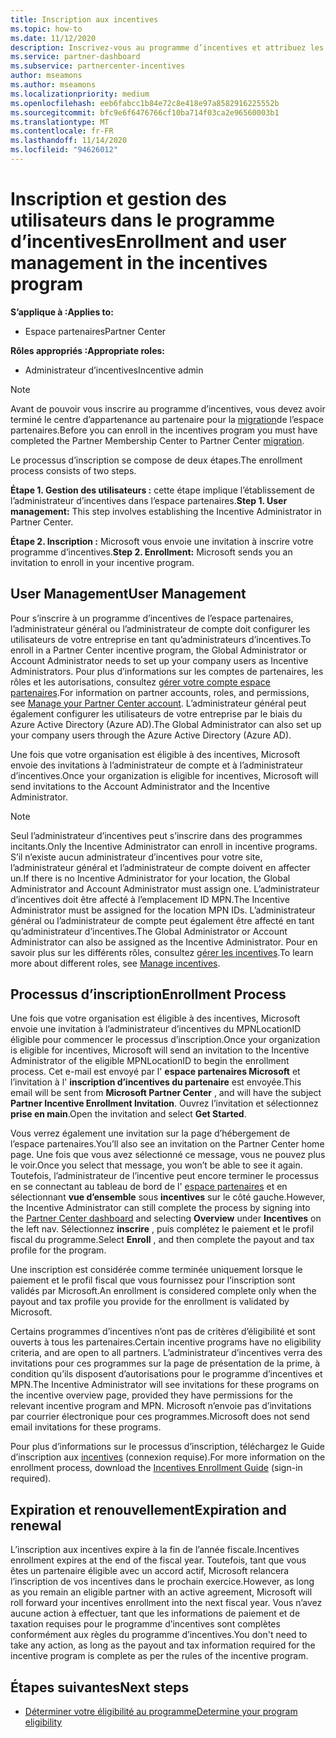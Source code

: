 ```yaml
---
title: Inscription aux incentives
ms.topic: how-to
ms.date: 11/12/2020
description: Inscrivez-vous au programme d’incentives et attribuez les rôles nécessaires à la gestion des utilisateurs. Cet article décrit le processus d’inscription.
ms.service: partner-dashboard
ms.subservice: partnercenter-incentives
author: mseamons
ms.author: mseamons
ms.localizationpriority: medium
ms.openlocfilehash: eeb6fabcc1b84e72c8e418e97a8582916225552b
ms.sourcegitcommit: bfc9e6f6476766cf10ba714f03ca2e96560003b1
ms.translationtype: MT
ms.contentlocale: fr-FR
ms.lasthandoff: 11/14/2020
ms.locfileid: "94626012"
---
```

# <a name="enrollment-and-user-management-in-the-incentives-program"></a><span data-ttu-id="de1f9-104">Inscription et gestion des utilisateurs dans le programme d’incentives</span><span class="sxs-lookup"><span data-stu-id="de1f9-104">Enrollment and user management in the incentives program</span></span>

<span data-ttu-id="de1f9-105">**S’applique à :**</span><span class="sxs-lookup"><span data-stu-id="de1f9-105">**Applies to:**</span></span>

- <span data-ttu-id="de1f9-106">Espace partenaires</span><span class="sxs-lookup"><span data-stu-id="de1f9-106">Partner Center</span></span>

<span data-ttu-id="de1f9-107">**Rôles appropriés :**</span><span class="sxs-lookup"><span data-stu-id="de1f9-107">**Appropriate roles:**</span></span>

- <span data-ttu-id="de1f9-108">Administrateur d’incentives</span><span class="sxs-lookup"><span data-stu-id="de1f9-108">Incentive admin</span></span>

>[!NOTE]
><span data-ttu-id="de1f9-109">Avant de pouvoir vous inscrire au programme d’incentives, vous devez avoir terminé le centre d’appartenance au partenaire pour la [migration](prepare-pmc-pc-migration.md)de l’espace partenaires.</span><span class="sxs-lookup"><span data-stu-id="de1f9-109">Before you can enroll in the incentives program you must have completed the Partner Membership Center to Partner Center [migration](prepare-pmc-pc-migration.md).</span></span>

<span data-ttu-id="de1f9-110">Le processus d’inscription se compose de deux étapes.</span><span class="sxs-lookup"><span data-stu-id="de1f9-110">The enrollment process consists of two steps.</span></span>

<span data-ttu-id="de1f9-111">**Étape 1. Gestion des utilisateurs :** cette étape implique l’établissement de l’administrateur d’incentives dans l’espace partenaires.</span><span class="sxs-lookup"><span data-stu-id="de1f9-111">**Step 1. User management:** This step involves establishing the Incentive Administrator in Partner Center.</span></span>

<span data-ttu-id="de1f9-112">**Étape 2. Inscription :** Microsoft vous envoie une invitation à inscrire votre programme d’incentives.</span><span class="sxs-lookup"><span data-stu-id="de1f9-112">**Step 2. Enrollment:** Microsoft sends you an invitation to enroll in your incentive program.</span></span>

## <a name="user-management"></a><span data-ttu-id="de1f9-113">User Management</span><span class="sxs-lookup"><span data-stu-id="de1f9-113">User Management</span></span>

<span data-ttu-id="de1f9-114">Pour s’inscrire à un programme d’incentives de l’espace partenaires, l’administrateur général ou l’administrateur de compte doit configurer les utilisateurs de votre entreprise en tant qu’administrateurs d’incentives.</span><span class="sxs-lookup"><span data-stu-id="de1f9-114">To enroll in a Partner Center incentive program, the Global Administrator or Account Administrator needs to set up your company users as Incentive Administrators.</span></span> <span data-ttu-id="de1f9-115">Pour plus d’informations sur les comptes de partenaires, les rôles et les autorisations, consultez [gérer votre compte espace partenaires](partner-center-account-setup.md).</span><span class="sxs-lookup"><span data-stu-id="de1f9-115">For information on partner accounts, roles, and permissions, see [Manage your Partner Center account](partner-center-account-setup.md).</span></span> <span data-ttu-id="de1f9-116">L’administrateur général peut également configurer les utilisateurs de votre entreprise par le biais du Azure Active Directory (Azure AD).</span><span class="sxs-lookup"><span data-stu-id="de1f9-116">The Global Administrator can also set up your company users through the Azure Active Directory (Azure AD).</span></span>

<span data-ttu-id="de1f9-117">Une fois que votre organisation est éligible à des incentives, Microsoft envoie des invitations à l’administrateur de compte et à l’administrateur d’incentives.</span><span class="sxs-lookup"><span data-stu-id="de1f9-117">Once your organization is eligible for incentives, Microsoft will send invitations to the Account Administrator and the Incentive Administrator.</span></span>

>[!NOTE]
><span data-ttu-id="de1f9-118">Seul l’administrateur d’incentives peut s’inscrire dans des programmes incitants.</span><span class="sxs-lookup"><span data-stu-id="de1f9-118">Only the Incentive Administrator can enroll in incentive programs.</span></span> <span data-ttu-id="de1f9-119">S’il n’existe aucun administrateur d’incentives pour votre site, l’administrateur général et l’administrateur de compte doivent en affecter un.</span><span class="sxs-lookup"><span data-stu-id="de1f9-119">If there is no Incentive Administrator for your location, the Global Administrator and Account Administrator must assign one.</span></span> <span data-ttu-id="de1f9-120">L’administrateur d’incentives doit être affecté à l’emplacement ID MPN.</span><span class="sxs-lookup"><span data-stu-id="de1f9-120">The Incentive Administrator must be assigned for the location MPN IDs.</span></span> <span data-ttu-id="de1f9-121">L’administrateur général ou l’administrateur de compte peut également être affecté en tant qu’administrateur d’incentives.</span><span class="sxs-lookup"><span data-stu-id="de1f9-121">The Global Administrator or Account Administrator can also be assigned as the Incentive Administrator.</span></span> <span data-ttu-id="de1f9-122">Pour en savoir plus sur les différents rôles, consultez [gérer les incentives](permissions-overview.md#manage-incentives).</span><span class="sxs-lookup"><span data-stu-id="de1f9-122">To learn more about different roles, see [Manage incentives](permissions-overview.md#manage-incentives).</span></span>

## <a name="enrollment-process"></a><span data-ttu-id="de1f9-123">Processus d’inscription</span><span class="sxs-lookup"><span data-stu-id="de1f9-123">Enrollment Process</span></span>

<span data-ttu-id="de1f9-124">Une fois que votre organisation est éligible à des incentives, Microsoft envoie une invitation à l’administrateur d’incentives du MPNLocationID éligible pour commencer le processus d’inscription.</span><span class="sxs-lookup"><span data-stu-id="de1f9-124">Once your organization is eligible for incentives, Microsoft will send an invitation to the Incentive Administrator of the eligible MPNLocationID to begin the enrollment process.</span></span> <span data-ttu-id="de1f9-125">Cet e-mail est envoyé par l' **espace partenaires Microsoft** et l’invitation à l' **inscription d’incentives du partenaire** est envoyée.</span><span class="sxs-lookup"><span data-stu-id="de1f9-125">This email will be sent from **Microsoft Partner Center** , and will have the subject **Partner Incentive Enrollment Invitation**.</span></span> <span data-ttu-id="de1f9-126">Ouvrez l’invitation et sélectionnez **prise en main**.</span><span class="sxs-lookup"><span data-stu-id="de1f9-126">Open the invitation and select **Get Started**.</span></span>

<span data-ttu-id="de1f9-127">Vous verrez également une invitation sur la page d’hébergement de l’espace partenaires.</span><span class="sxs-lookup"><span data-stu-id="de1f9-127">You’ll also see an invitation on the Partner Center home page.</span></span> <span data-ttu-id="de1f9-128">Une fois que vous avez sélectionné ce message, vous ne pouvez plus le voir.</span><span class="sxs-lookup"><span data-stu-id="de1f9-128">Once you select that message, you won’t be able to see it again.</span></span> <span data-ttu-id="de1f9-129">Toutefois, l’administrateur de l’incentive peut encore terminer le processus en se connectant au tableau de bord de l' [espace partenaires](https://partner.microsoft.com/dashboard/) et en sélectionnant **vue d’ensemble** sous **incentives** sur le côté gauche.</span><span class="sxs-lookup"><span data-stu-id="de1f9-129">However, the Incentive Administrator can still complete the process by signing into the [Partner Center dashboard](https://partner.microsoft.com/dashboard/) and selecting **Overview** under **Incentives** on the left nav.</span></span> <span data-ttu-id="de1f9-130">Sélectionnez **inscrire** , puis complétez le paiement et le profil fiscal du programme.</span><span class="sxs-lookup"><span data-stu-id="de1f9-130">Select **Enroll** , and then complete the payout and tax profile for the program.</span></span>

<span data-ttu-id="de1f9-131">Une inscription est considérée comme terminée uniquement lorsque le paiement et le profil fiscal que vous fournissez pour l’inscription sont validés par Microsoft.</span><span class="sxs-lookup"><span data-stu-id="de1f9-131">An enrollment is considered complete only when the payout and tax profile you provide for the enrollment is validated by Microsoft.</span></span>

<span data-ttu-id="de1f9-132">Certains programmes d’incentives n’ont pas de critères d’éligibilité et sont ouverts à tous les partenaires.</span><span class="sxs-lookup"><span data-stu-id="de1f9-132">Certain incentive programs have no eligibility criteria, and are open to all partners.</span></span> <span data-ttu-id="de1f9-133">L’administrateur d’incentives verra des invitations pour ces programmes sur la page de présentation de la prime, à condition qu’ils disposent d’autorisations pour le programme d’incentives et MPN.</span><span class="sxs-lookup"><span data-stu-id="de1f9-133">The Incentive Administrator will see invitations for these programs on the incentive overview page, provided they have permissions for the relevant incentive program and MPN.</span></span> <span data-ttu-id="de1f9-134">Microsoft n’envoie pas d’invitations par courrier électronique pour ces programmes.</span><span class="sxs-lookup"><span data-stu-id="de1f9-134">Microsoft does not send email invitations for these programs.</span></span>

<span data-ttu-id="de1f9-135">Pour plus d’informations sur le processus d’inscription, téléchargez le Guide d’inscription aux [incentives](https://partner.microsoft.com/resources/detail/partner-center-incentives-enrollment-pdf) (connexion requise).</span><span class="sxs-lookup"><span data-stu-id="de1f9-135">For more information on the enrollment process, download the [Incentives Enrollment Guide](https://partner.microsoft.com/resources/detail/partner-center-incentives-enrollment-pdf) (sign-in required).</span></span>

## <a name="expiration-and-renewal"></a><span data-ttu-id="de1f9-136">Expiration et renouvellement</span><span class="sxs-lookup"><span data-stu-id="de1f9-136">Expiration and renewal</span></span>

<span data-ttu-id="de1f9-137">L’inscription aux incentives expire à la fin de l’année fiscale.</span><span class="sxs-lookup"><span data-stu-id="de1f9-137">Incentives enrollment expires at the end of the fiscal year.</span></span> <span data-ttu-id="de1f9-138">Toutefois, tant que vous êtes un partenaire éligible avec un accord actif, Microsoft relancera l’inscription de vos incentives dans le prochain exercice.</span><span class="sxs-lookup"><span data-stu-id="de1f9-138">However, as long as you remain an eligible partner with an active agreement, Microsoft will roll forward your incentives enrollment into the next fiscal year.</span></span> <span data-ttu-id="de1f9-139">Vous n’avez aucune action à effectuer, tant que les informations de paiement et de taxation requises pour le programme d’incentives sont complètes conformément aux règles du programme d’incentives.</span><span class="sxs-lookup"><span data-stu-id="de1f9-139">You don't need to take any action, as long as the payout and tax information required for the incentive program is complete as per the rules of the incentive program.</span></span>

## <a name="next-steps"></a><span data-ttu-id="de1f9-140">Étapes suivantes</span><span class="sxs-lookup"><span data-stu-id="de1f9-140">Next steps</span></span>

- [<span data-ttu-id="de1f9-141">Déterminer votre éligibilité au programme</span><span class="sxs-lookup"><span data-stu-id="de1f9-141">Determine your program eligibility</span></span>](incentives-determined-your-program-eligibility.md)
